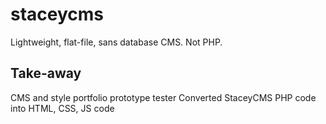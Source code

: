 # staceycms
Lightweight, flat-file, sans database CMS. Not PHP.

## Take-away

CMS and style portfolio prototype tester
Converted StaceyCMS PHP code into HTML, CSS, JS code
